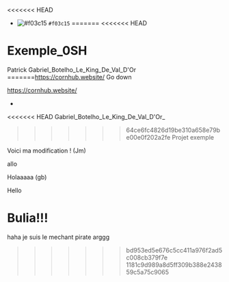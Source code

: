 <<<<<<< HEAD
- ![#f03c15](https://placehold.it/150/ffffff/ff0000?text=hello) `#f03c15`
=======
<<<<<<< HEAD
# Exemple_0SH
Patrick 
Gabriel_Botelho_Le_King_De_Val_D'Or
=======https://cornhub.website/
Go down



https://cornhub.website/


*





<<<<<<< HEAD
Gabriel_Botelho_Le_King_De_Val_D'Or_
>>>>>>> 64ce6fc4826d19be310a658e79be00e0f202a2fe
Projet exemple

Voici ma modification ! (Jm)

allo

Holaaaaa (gb)

Hello

Bulia!!!
=======
haha je suis le mechant pirate arggg
>>>>>>> bd953ed5e676c5cc411a976f2ad5c008cb379f7e
>>>>>>> 1181c9d989a8d5ff309b388e243859c5a75c9065
